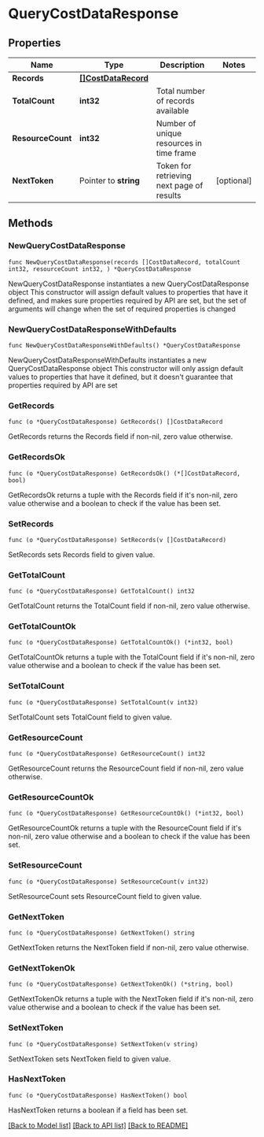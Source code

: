 # QueryCostDataResponse

## Properties

Name | Type | Description | Notes
------------ | ------------- | ------------- | -------------
**Records** | [**[]CostDataRecord**](CostDataRecord.md) |  | 
**TotalCount** | **int32** | Total number of records available | 
**ResourceCount** | **int32** | Number of unique resources in time frame | 
**NextToken** | Pointer to **string** | Token for retrieving next page of results | [optional] 

## Methods

### NewQueryCostDataResponse

`func NewQueryCostDataResponse(records []CostDataRecord, totalCount int32, resourceCount int32, ) *QueryCostDataResponse`

NewQueryCostDataResponse instantiates a new QueryCostDataResponse object
This constructor will assign default values to properties that have it defined,
and makes sure properties required by API are set, but the set of arguments
will change when the set of required properties is changed

### NewQueryCostDataResponseWithDefaults

`func NewQueryCostDataResponseWithDefaults() *QueryCostDataResponse`

NewQueryCostDataResponseWithDefaults instantiates a new QueryCostDataResponse object
This constructor will only assign default values to properties that have it defined,
but it doesn't guarantee that properties required by API are set

### GetRecords

`func (o *QueryCostDataResponse) GetRecords() []CostDataRecord`

GetRecords returns the Records field if non-nil, zero value otherwise.

### GetRecordsOk

`func (o *QueryCostDataResponse) GetRecordsOk() (*[]CostDataRecord, bool)`

GetRecordsOk returns a tuple with the Records field if it's non-nil, zero value otherwise
and a boolean to check if the value has been set.

### SetRecords

`func (o *QueryCostDataResponse) SetRecords(v []CostDataRecord)`

SetRecords sets Records field to given value.


### GetTotalCount

`func (o *QueryCostDataResponse) GetTotalCount() int32`

GetTotalCount returns the TotalCount field if non-nil, zero value otherwise.

### GetTotalCountOk

`func (o *QueryCostDataResponse) GetTotalCountOk() (*int32, bool)`

GetTotalCountOk returns a tuple with the TotalCount field if it's non-nil, zero value otherwise
and a boolean to check if the value has been set.

### SetTotalCount

`func (o *QueryCostDataResponse) SetTotalCount(v int32)`

SetTotalCount sets TotalCount field to given value.


### GetResourceCount

`func (o *QueryCostDataResponse) GetResourceCount() int32`

GetResourceCount returns the ResourceCount field if non-nil, zero value otherwise.

### GetResourceCountOk

`func (o *QueryCostDataResponse) GetResourceCountOk() (*int32, bool)`

GetResourceCountOk returns a tuple with the ResourceCount field if it's non-nil, zero value otherwise
and a boolean to check if the value has been set.

### SetResourceCount

`func (o *QueryCostDataResponse) SetResourceCount(v int32)`

SetResourceCount sets ResourceCount field to given value.


### GetNextToken

`func (o *QueryCostDataResponse) GetNextToken() string`

GetNextToken returns the NextToken field if non-nil, zero value otherwise.

### GetNextTokenOk

`func (o *QueryCostDataResponse) GetNextTokenOk() (*string, bool)`

GetNextTokenOk returns a tuple with the NextToken field if it's non-nil, zero value otherwise
and a boolean to check if the value has been set.

### SetNextToken

`func (o *QueryCostDataResponse) SetNextToken(v string)`

SetNextToken sets NextToken field to given value.

### HasNextToken

`func (o *QueryCostDataResponse) HasNextToken() bool`

HasNextToken returns a boolean if a field has been set.


[[Back to Model list]](../README.md#documentation-for-models) [[Back to API list]](../README.md#documentation-for-api-endpoints) [[Back to README]](../README.md)


